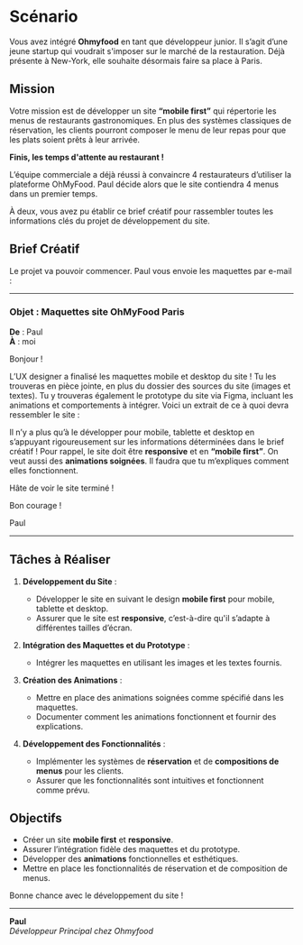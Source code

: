 # Scénario

Vous avez intégré **Ohmyfood** en tant que développeur junior. Il s’agit d’une jeune startup qui voudrait s'imposer sur le marché de la restauration. Déjà présente à New-York, elle souhaite désormais faire sa place à Paris.

## Mission

Votre mission est de développer un site **“mobile first”** qui répertorie les menus de restaurants gastronomiques. En plus des systèmes classiques de réservation, les clients pourront composer le menu de leur repas pour que les plats soient prêts à leur arrivée.

**Finis, les temps d'attente au restaurant !**

L’équipe commerciale a déjà réussi à convaincre 4 restaurateurs d’utiliser la plateforme OhMyFood. Paul décide alors que le site contiendra 4 menus dans un premier temps.

À deux, vous avez pu établir ce brief créatif pour rassembler toutes les informations clés du projet de développement du site.

## Brief Créatif

Le projet va pouvoir commencer. Paul vous envoie les maquettes par e-mail :

---

### Objet : Maquettes site OhMyFood Paris

**De** : Paul  
**À** : moi

Bonjour !

L’UX designer a finalisé les maquettes mobile et desktop du site ! Tu les trouveras en pièce jointe, en plus du dossier des sources du site (images et textes). Tu y trouveras également le prototype du site via Figma, incluant les animations et comportements à intégrer. Voici un extrait de ce à quoi devra ressembler le site :



Il n’y a plus qu’à le développer pour mobile, tablette et desktop en s’appuyant rigoureusement sur les informations déterminées dans le brief créatif ! Pour rappel, le site doit être **responsive** et en **“mobile first”**. On veut aussi des **animations soignées**. Il faudra que tu m’expliques comment elles fonctionnent.

Hâte de voir le site terminé !

Bon courage !

Paul

---

## Tâches à Réaliser

1. **Développement du Site** :
   - Développer le site en suivant le design **mobile first** pour mobile, tablette et desktop.
   - Assurer que le site est **responsive**, c’est-à-dire qu'il s’adapte à différentes tailles d’écran.

2. **Intégration des Maquettes et du Prototype** :
   - Intégrer les maquettes en utilisant les images et les textes fournis.
   

3. **Création des Animations** :
   - Mettre en place des animations soignées comme spécifié dans les maquettes.
   - Documenter comment les animations fonctionnent et fournir des explications.

4. **Développement des Fonctionnalités** :
   - Implémenter les systèmes de **réservation** et de **compositions de menus** pour les clients.
   - Assurer que les fonctionnalités sont intuitives et fonctionnent comme prévu.


## Objectifs

- Créer un site **mobile first** et **responsive**.
- Assurer l’intégration fidèle des maquettes et du prototype.
- Développer des **animations** fonctionnelles et esthétiques.
- Mettre en place les fonctionnalités de réservation et de composition de menus.

Bonne chance avec le développement du site !

---

**Paul**  
*Développeur Principal chez Ohmyfood*
